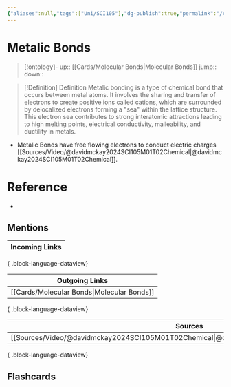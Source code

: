 ```yaml
---
{"aliases":null,"tags":["Uni/SCI105"],"dg-publish":true,"permalink":"/cards/metalic-bonds/","dgPassFrontmatter":true}
---
```


# Metalic Bonds

> [!ontology]-
> up:: [[Cards/Molecular Bonds\|Molecular Bonds]]
> jump:: 
> down:: 

> [!Definition] Definition
> Metalic bonding is a type of chemical bond that occurs between metal atoms. It involves the sharing and transfer of electrons to create positive ions called cations, which are surrounded by delocalized electrons forming a "sea" within the lattice structure. This electron sea contributes to strong interatomic attractions leading to high melting points, electrical conductivity, malleability, and ductility in metals.

- Metalic Bonds have free flowing electrons to conduct electric charges [[Sources/Video/@davidmckay2024SCI105M01T02Chemical\|@davidmckay2024SCI105M01T02Chemical]].

# Reference

- 

## Mentions

| Incoming Links |
| -------------- |

{ .block-language-dataview}

| Outgoing Links                                |
| --------------------------------------------- |
| [[Cards/Molecular Bonds\|Molecular Bonds]] |

{ .block-language-dataview}

| Sources                                                                                       |
| --------------------------------------------------------------------------------------------- |
| [[Sources/Video/@davidmckay2024SCI105M01T02Chemical\|@davidmckay2024SCI105M01T02Chemical]] |

{ .block-language-dataview}

## Flashcards